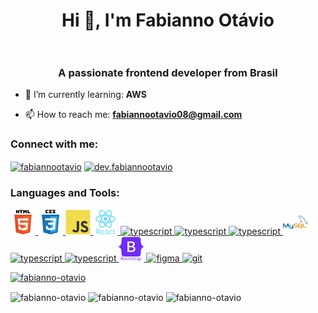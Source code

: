 <h1 align="center">Hi 👋, I'm Fabianno Otávio<br><br></h1>

<h3 align="center">A passionate frontend developer from Brasil<br></h3>



- 🌱 I’m currently learning: **AWS**

- 📫 How to reach me: **fabiannootavio08@gmail.com**

<h3 align="left">Connect with me:</h3>
<p align="left">
<a href="https://linkedin.com/in/fabiannootavio" target="blank"><img align="center" src="https://raw.githubusercontent.com/rahuldkjain/github-profile-readme-generator/master/src/images/icons/Social/linked-in-alt.svg" alt="fabiannootavio" height="30" width="40" /></a>
<a href="https://instagram.com/dev.fabiannootavio" target="blank"><img align="center" src="https://raw.githubusercontent.com/rahuldkjain/github-profile-readme-generator/master/src/images/icons/Social/instagram.svg" alt="dev.fabiannootavio" height="30" width="40" /></a>
</p>

<h3 align="left">Languages and Tools:</h3>

<p align="left"> 
  
  <a href="https://www.w3.org/html/" target="_blank" rel="noreferrer"> 
    <img src="https://raw.githubusercontent.com/devicons/devicon/master/icons/html5/html5-original-wordmark.svg" alt="html5" width="40" height="40"/> 
  </a> 
  
  <a href="https://www.w3schools.com/css/" target="_blank" rel="noreferrer">
    <img src="https://raw.githubusercontent.com/devicons/devicon/master/icons/css3/css3-original-wordmark.svg" alt="css3" width="40" height="40"/> 
  </a> 
  
  <a href="https://developer.mozilla.org/en-US/docs/Web/JavaScript" target="_blank" rel="noreferrer"> 
    <img src="https://raw.githubusercontent.com/devicons/devicon/master/icons/javascript/javascript-original.svg" alt="javascript" width="40" height="40"/> 
  </a> 
  
  <a href="https://reactjs.org/" target="_blank" rel="noreferrer"> 
    <img src="https://raw.githubusercontent.com/devicons/devicon/master/icons/react/react-original-wordmark.svg" alt="react" width="40" height="40"/> 
  </a> 
  <a href="https://angular.io/" target="_blank" rel="noreferrer"> 
    <img src="https://angular.io/assets/images/logos/angular/angular.svg" alt="typescript" width="40" height="40"/> 
  </a> 
  

  

  

  
  
  
  
  <a href="https://nodejs.org/en/" target="_blank" rel="noreferrer"> 
    <img src="https://nodejs.org/static/images/logo.svg" alt="typescript" width="40" height="40"/> 
  </a> 
  <a href="https://www.prisma.io/" target="_blank" rel="noreferrer"> 
  <img src="https://www.freelogovectors.net/wp-content/uploads/2022/01/prisma_logo-freelogovectors.net_.png" alt="typescript" width="40" height="40"/> 
  </a> 

  <a href="https://www.mysql.com/" target="_blank" rel="noreferrer"> 
    <img src="https://raw.githubusercontent.com/devicons/devicon/master/icons/mysql/mysql-original-wordmark.svg" alt="mysql" width="40" height="40"/> 
  </a> 
  <a href="https://www.postgresql.org/" target="_blank" rel="noreferrer"> 
    <img src="https://www.postgresql.org/media/img/about/press/elephant.png" alt="typescript" width="40" height="40"/> 
  </a> 

 
  
  
  
  
  
  
  
 
  
  
  
  <a href="https://sass-lang.com/" target="_blank" rel="noreferrer"> 
    <img src="https://sass-lang.com/assets/img/logos/logo-b6e1ef6e.svg" alt="typescript" width="40" height="40"/> 
  </a> 
    <a href="https://getbootstrap.com" target="_blank" rel="noreferrer"> 
    <img src="https://raw.githubusercontent.com/devicons/devicon/master/icons/bootstrap/bootstrap-plain-wordmark.svg" alt="bootstrap" width="40" height="40"/> 
  </a> 
  
  <a href="https://www.figma.com/" target="_blank" rel="noreferrer"> 
    <img src="https://www.vectorlogo.zone/logos/figma/figma-icon.svg" alt="figma" width="40" height="40"/> 
  </a> 
  
  <a href="https://git-scm.com/" target="_blank" rel="noreferrer"> 
    <img src="https://www.vectorlogo.zone/logos/git-scm/git-scm-icon.svg" alt="git" width="40" height="40"/> 
  </a> 

  
  
  
  
  
</p>

<p align="left"> 
  <a href="https://github.com/ryo-ma/github-profile-trophy"><img src="https://github-profile-trophy.vercel.app/?username=fabianno-otavio" alt="fabianno-otavio" /></a>
</p>

<img align="center" src="https://github-readme-stats.vercel.app/api/top-langs?username=fabianno-otavio&show_icons=true&locale=en&layout=compact" alt="fabianno-otavio"/>

<img align="center" src="https://github-readme-stats.vercel.app/api?username=fabianno-otavio&show_icons=true&locale=en" alt="fabianno-otavio" />

<img align="center" src="https://github-readme-streak-stats.herokuapp.com/?user=fabianno-otavio&" alt="fabianno-otavio" />
